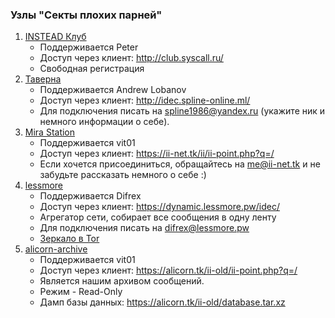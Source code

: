 ### Узлы "Секты плохих парней"

1. [INSTEAD Клуб](http://club.syscall.ru/)
   * Поддерживается Peter
   * Доступ через клиент: <http://club.syscall.ru/>
   * Свободная регистрация
2. [Таверна](http://idec.spline-online.ml/)
   * Поддерживается Andrew Lobanov
   * Доступ через клиент: <http://idec.spline-online.ml/>
   * Для подключения писать на <spline1986@yandex.ru> (укажите ник и немного информации о себе).
3. [Mira Station](https://ii-net.tk/ii/ii-web.php)
   * Поддерживается vit01
   * Доступ через клиент: <https://ii-net.tk/ii/ii-point.php?q=/>
   * Если хочется присоединиться, обращайтесь на <me@ii-net.tk> и не забудьте рассказать немного о себе :)
4. [lessmore](https://dynamic.lessmore.pw/)
   * Поддерживается Difrex
   * Доступ через клиент: <https://dynamic.lessmore.pw/idec/>
   * Агрегатор сети, собирает все сообщения в одну ленту
   * Для подключения писать на <difrex@lessmore.pw>
   * [Зеркало в Tor](http://ideclubzduruedpzzrxxbt2hk6apecuhni5vnjlsqg2t3gdet26fjyid.onion)
5. [alicorn-archive](http://alicorn.tk/ii-old)
   * Поддерживается vit01
   * Доступ через клиент: <https://alicorn.tk/ii-old/ii-point.php?q=/>
   * Является нашим архивом сообщений.
   * Режим - Read-Only
   * Дамп базы данных: <https://alicorn.tk/ii-old/database.tar.xz>
